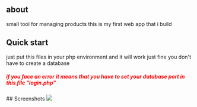 ## about
small tool for managing products this is my first web app that i build
 
## Quick start 
just put this files in your php environment and it will work just fine you don't have to create a database
<h5 style="color:#ff0000"> if you face an error it means that you have to set your database port in this file "login.php"</h5>
## Screenshots 
<img src="https://github.com/oumoussa98/tool-for-management/blob/master/screenshots/screenshot1.PNG>
<img src="https://github.com/oumoussa98/tool-for-management/blob/master/screenshots/screenshot2.PNG>
<img src="https://github.com/oumoussa98/tool-for-management/blob/master/screenshots/screenshot3.PNG>
